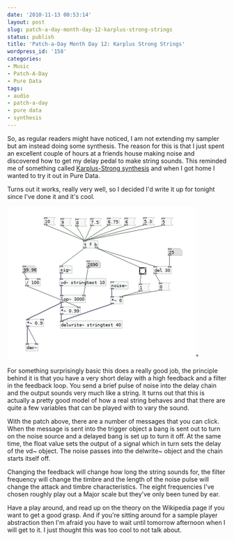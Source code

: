 ```yaml
---
date: '2010-11-13 00:53:14'
layout: post
slug: patch-a-day-month-day-12-karplus-strong-strings
status: publish
title: 'Patch-a-Day Month Day 12: Karplus Strong Strings'
wordpress_id: '158'
categories:
- Music
- Patch-A-Day
- Pure Data
tags:
- audio
- patch-a-day
- pure data
- synthesis
---
```


So, as regular readers might have noticed, I am not extending my sampler but am instead doing some synthesis. The reason for this is that I just spent an excellent couple of hours at a friends house making noise and discovered how to get my delay pedal to make string sounds. This reminded me of something called [Karplus-Strong synthesis](http://en.wikipedia.org/wiki/Karplus-Strong_string_synthesis) and when I got home I wanted to try it out in Pure Data.

Turns out it works, really very well, so I decided I'd write it up for tonight since I've done it and it's cool.



![Karplus-Strong String synthesis](/a/2010-11-13-patch-a-day-month-day-12-karplus-strong-strings/12-KarplusStrongString.png)"

For something surprisingly basic this does a really good job, the principle behind it is that you have a very short delay with a high feedback and a filter in the feedback loop. You send a brief pulse of noise into the delay chain and the output sounds very much like a string. It turns out that this is actually a pretty good model of how a real string behaves and that there are quite a few variables that can be played with to vary the sound.

With the patch above, there are a number of messages that you can click. When the message is sent into the trigger object a bang is sent out to turn on the noise source and a delayed bang is set up to turn it off. At the same time, the float value sets the output of a signal which in turn sets the delay of the vd~ object. The noise passes into the delwrite~ object and the chain starts itself off.

Changing the feedback will change how long the string sounds for, the filter frequency will change the timbre and the length of the noise pulse will change the attack and timbre characteristics. The eight frequencies I've chosen roughly play out a Major scale but they've only been tuned by ear.

Have a play around, and read up on the theory on the Wikipedia page if you want to get a good grasp. And if you're sitting around for a sample player abstraction then I'm afraid you have to wait until tomorrow afternoon when I will get to it. I just thought this was too cool to not talk about.
